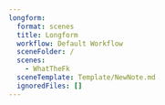 ```yaml
---
longform:
  format: scenes
  title: Longform
  workflow: Default Workflow
  sceneFolder: /
  scenes:
    - WhatTheFk
  sceneTemplate: Template/NewNote.md
  ignoredFiles: []
---
```

